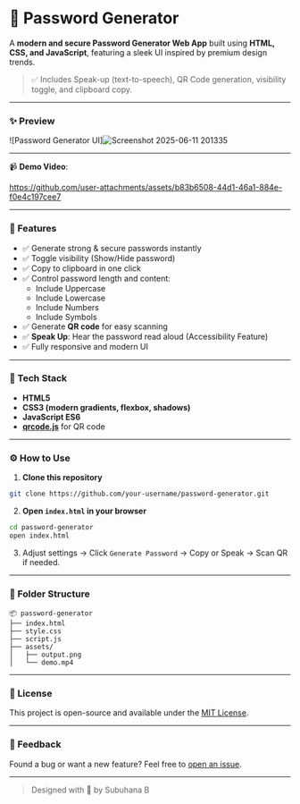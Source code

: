 # 🔐 Password Generator

A **modern and secure Password Generator Web App** built using **HTML, CSS, and JavaScript**, featuring a sleek UI inspired by premium design trends.  

> ✅ Includes Speak-up (text-to-speech), QR Code generation, visibility toggle, and clipboard copy.

---

### ✨ Preview

![Password Generator UI]![Screenshot 2025-06-11 201335](https://github.com/user-attachments/assets/dff09ccd-6b63-4d4a-bde5-f3f96cefa575)


---

📹 **Demo Video**:  

https://github.com/user-attachments/assets/b83b6508-44d1-46a1-884e-f0e4c197cee7


---

### 🚀 Features

- ✅ Generate strong & secure passwords instantly
- ✅ Toggle visibility (Show/Hide password)
- ✅ Copy to clipboard in one click
- ✅ Control password length and content:
  - Include Uppercase
  - Include Lowercase
  - Include Numbers
  - Include Symbols
- ✅ Generate **QR code** for easy scanning
- ✅ **Speak Up**: Hear the password read aloud (Accessibility Feature)
- ✅ Fully responsive and modern UI

---

### 🧠 Tech Stack

- **HTML5**
- **CSS3 (modern gradients, flexbox, shadows)**
- **JavaScript ES6**
- **[qrcode.js](https://davidshimjs.github.io/qrcodejs/)** for QR code

---

### ⚙️ How to Use

1. **Clone this repository**  
```bash
git clone https://github.com/your-username/password-generator.git
```

2. **Open `index.html` in your browser**  
```bash
cd password-generator
open index.html
```

3. Adjust settings → Click `Generate Password` → Copy or Speak → Scan QR if needed.

---

### 📁 Folder Structure

```
📦 password-generator
├── index.html
├── style.css
├── script.js
├── assets/
│   ├── output.png
│   └── demo.mp4
```

---

### 📝 License

This project is open-source and available under the [MIT License](LICENSE).

---

### 💬 Feedback

Found a bug or want a new feature? Feel free to [open an issue](https://github.com/subuhana2303/password-generator/issues).

---

> Designed with 💙 by Subuhana B
